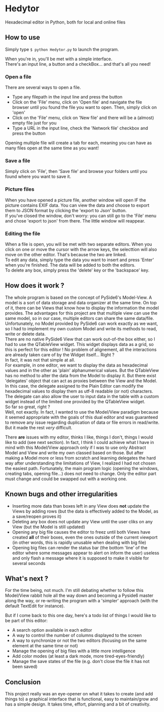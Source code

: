 # Hedytor
Hexadecimal editor in Python, both for local and online files


## How to use

Simply type `$ python Hedytor.py` to launch the program.

When you're in, you'll be met with a simple interface.  
There's an input line, a button and a checkBox... and that's all you need!  

### Open a file

There are several ways to open a file.  
- Type any filepath in the input line and press the button
- Click on the 'File' menu, click on 'Open file' and navigate the file browser until you found the file you want to open. Then, simply click on 'open' 
- Click on the 'File' menu, click on 'New file' and there will be a (almost) empty file just for you  
- Type a URL in the input line, check the 'Network file' checkbox and press the button  
  
Opening multiple file will create a tab for each, meaning you can have as many files open at the same time as you want!

### Save a file

Simply click on 'File', then 'Save file' and browse your folders until you found where you want to save it.

### Picture files

When you have opened a picture file, another window will open IF the picture contains EXIF data. You can view the data and choose to export them to JSON format by clicking the 'export to Json' button.  
If you've closed the window, don't worry: you can still go to the 'File' menu and chose 'export to json' from there. The little window will reappear.


### Editing the file

When a file is open, you will be met with two separate editors. When you click on one or move the cursor with the arrow keys, the selecttion will also move on the other editor. That's because the two are linked.  
To edit any data, simply type the data you want to insert and press 'Enter' when you're finished. The data will be added to both the editors.  
To delete any box, simply press the 'delete' key or the 'backspace' key.



## How does it work ?

The whole program is based on the concept of PySide6's Model-View. A model is a sort of data storage and data organizer at the same time. On top of it, there can be Views that know how to display the information the model provides. The advantages for this project are that multiple view can use the same model, so in our case, multiple editors can share the same data/file.  
Unfortunately, no Model provided by PySide6 can work exactly as we want, so I had to implement my own custom Model and write its methods to read, write or delete data.  
There are no native PySide6 View that can work out-of-the box either, so I had to use the QTableView widget. This widget displays data as a grid, so this is perfect for this editor ! No problem of alignement, all the interactions are already taken care of by the Widget itself... Right ?  
In fact, it was not that simple at all.  
For example, in one editor, we want to display the data as hexadecimal values and in the other as 'plain' alphanumerical values. But the QTableView has no method to alter the data from the Model to display it. But there exist 'delegates' object that can act as proxies between the View and the Model. In this case, the delegate assigned to the Plain Editor can modify the hexadecimal values to display them as utf-8 readable (or not) characters.  
The delegate can also allow the user to input data in the table with a custom widget instead of the limited one provided by the QTableView widget.  
So far so great, right ?  
Well, not exactly. In fact, I wanted to use the Model/View paradigm because it seemed appropriate with the goals of this dual editor and was guaranteed to remove any issue regarding duplication of data or file errors in read/write. But it made the rest _very_ difficult.  

There __are__ issues with my editor, thinks I like, things I don't, things I would like to add (see next section). In fact, I think I could achieve what I have in mind with this Model/View approach only if I was to use only Abstract Model and View and write my own classed based on those. But after making a Model more or less from scratch and learning delegates the hard way after understanding the limitations of View, I realized I had not chosen the easiest path.
Fortunately, the main program logic (opening the windows, creating tabs, opening file...) does not need to change. Only the editor part must change and could be swapped out with a working one.


## Known bugs and other irregularities

- Inserting more data than boxes left in any View does __not__ update the Views by adding rows (but the data is effectively added to the Model, as a save/reopen proves it)
- Deleting any box does not update any View until the user cliks on any View (but the Model is still updated)
- Opening any big file causes the editor to freez until both Views have created __all__ of their boxes, even the ones outside of the current viewport (in other words, this is rapidly unusable when dealing with big file)
- Opening big files can render the status bar (the bottom 'line' of the editor where some messages appear to alert on inform the user) useless and only flash a message where it is supposed to make it visible for several seconds

## What's next ?

For the time being, not much. I'm still debating whether to follow this Model/View rabbit hole all the way down and becoming a Pyside6 master along the way, or re-writing the program with a 'simpler' approach (with the default TextEdit for instance).  

But if I come back to this one day, here's a todo list of things I would like to be part of this editor:
- A search option available in each editor
- A way to control the number of columns displayed to the screen
- A way to synchronize or not the two editors (focusing on the same element at the same time or not)
- Manage the opening of big files with a little more intelligence
- Add color modes (at least a dark mode, more tired-eyes-friendly)
- Manage the save states of the file (e.g. don't close the file it has not been saved)


## Conclusion

This project really was an eye-opener on what it takes to create (and add things to) a graphical interface that is functional, easy to maintain/grow and has a simple design. It takes time, effort, planning and a bit of creativity.
